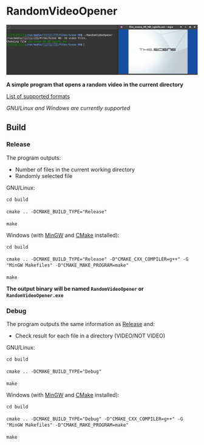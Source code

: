# RandomVideoOpener

![Screenshot](images/screenshot.png)

__A simple program that opens a random video in the current directory__

[List of supported formats](src/directory.cpp#L25)

_GNU/Linux and Windows are currently supported_

## Build

### Release

The program outputs:
- Number of files in the current working directory
- Randomly selected file

GNU/Linux:

```
cd build

cmake .. -DCMAKE_BUILD_TYPE="Release"

make
```

Windows (with [MinGW](http://www.equation.com/servlet/equation.cmd?fa=fortran) and [CMake](https://cmake.org/download/#latest) installed):

```
cd build

cmake .. -DCMAKE_BUILD_TYPE="Release" -D"CMAKE_CXX_COMPILER=g++" -G "MinGW Makefiles" -D"CMAKE_MAKE_PROGRAM=make"

make
```

__The output binary will be named `RandomVideoOpener` or `RandomVideoOpener.exe`__

### Debug

The program outputs the same information as [Release](#release) and:
- Check result for each file in a directory (VIDEO/NOT VIDEO)

GNU/Linux:

```
cd build

cmake .. -DCMAKE_BUILD_TYPE="Debug"

make
```

Windows (with [MinGW](http://www.equation.com/servlet/equation.cmd?fa=fortran) and [CMake](https://cmake.org/download/#latest) installed):

```
cd build

cmake .. -DCMAKE_BUILD_TYPE="Debug" -D"CMAKE_CXX_COMPILER=g++" -G "MinGW Makefiles" -D"CMAKE_MAKE_PROGRAM=make"

make
```
